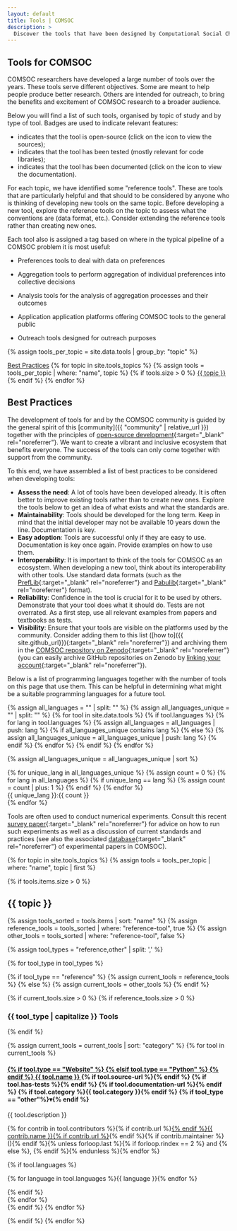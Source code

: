 ```yaml
---
layout: default
title: Tools | COMSOC
description: >
  Discover the tools that have been designed by Computational Social Choice (COMSOC) researchers.
---
```


<section markdown="1" class="section-with-navs">

# Tools for COMSOC

COMSOC researchers have developed a large number of tools over the years. 
These tools serve different objectives. 
Some are meant to help people produce better research.
Others are intended for outreach, to bring the benefits and excitement of COMSOC research to a broader audience.

Below you will find a list of such tools, organised by topic of study and by type of tool.
Badges are used to indicate relevant features:
- <i class="fa-solid fa-laptop-code"></i> indicates that the tool is open-source (click on the icon to view the sources);
- <i class="fa-solid fa-list-check"></i> indicates that the tool has been tested (mostly relevant for code libraries);
- <i class="fa-solid fa-book"></i> indicates that the tool has been documented (click on the icon to view the documentation).

For each topic, we have identified some "reference tools". These are tools that are particularly
helpful and that should to be considered by anyone who is thinking of developing new tools on the same topic.
Before developing a new tool, explore the reference tools on the topic to assess what the
conventions are (data format, etc.). Consider extending the reference tools rather than creating new ones.

Each tool also is assigned a tag based on where in the typical pipeline of a COMSOC problem it is most useful:
- <span class="badge tool-category">Preferences</span> tools to deal with data on preferences  

- <span class="badge tool-category">Aggregation</span> tools to perform aggregation of individual preferences into collective decisions

- <span class="badge tool-category">Analysis</span> tools for the analysis of aggregation processes and their outcomes

- <span class="badge tool-category">Application</span> application platforms offering COMSOC tools to the general public

- <span class="badge tool-category">Outreach</span> tools designed for outreach purposes

{% assign tools_per_topic = site.data.tools | group_by: "topic" %}

<div class="page-navigation-wrap">
<div class="page-navigation">
<span><a href="#best-practices">Best Practices</a></span>
{% for topic in site.tools_topics %}
{% assign tools = tools_per_topic | where: "name", topic %}
{% if tools.size > 0 %}
<span><a href="#{{ topic }}">{{ topic }}</a></span>
{% endif %}
{% endfor %}
</div>
</div>

</section>

<section id="best-practices" markdown="1">

## Best Practices

The development of tools for and by the COMSOC community is guided by the general spirit of this [community]({{ "community" | relative_url }})
together with the principles of [open-source development](https://opensource.com/resources/what-open-source){:target="_blank" rel="noreferrer"}.
We want to create a vibrant and inclusive ecosystem that benefits everyone.
The success of the tools can only come together with support from the community.

To this end, we have assembled a list of best practices to be considered when developing tools:
- **Assess the need**: A lot of tools have been developed already. It is often better to improve existing tools rather than to create new ones. Explore the tools below to get an idea of what exists and what the standards are. 
- **Maintainability**: Tools should be developed for the long term. Keep in mind that the initial developer may not be available 10 years down the line. Documentation is key.
- **Easy adoption**: Tools are successful only if they are easy to use. Documentation is key once again. Provide examples on how to use them.
- **Interoperability**: It is important to think of the tools for COMSOC as an ecosystem. When developing a new tool, think about its interoperability with other tools. Use standard data formats (such as the [PrefLib](https://www.preflib.org/format){:target="_blank" rel="noreferrer"} and [Pabulib](https://pabulib.org/format){:target="_blank" rel="noreferrer"} format).
- **Reliability**: Confidence in the tool is crucial for it to be used by others. Demonstrate that your tool does what it should do. Tests are not overrated. As a first step, use all relevant examples from papers and textbooks as tests.
- **Visibility**: Ensure that your tools are visible on the platforms used by the community. Consider adding them to this list ([how to]({{ site.github_url}}){:target="_blank" rel="noreferrer"}) and archiving them in the [COMSOC repository on Zenodo](https://zenodo.org/communities/comsoc){:target="_blank" rel="noreferrer"} (you can easily archive GitHub repositories on Zenodo by [linking your account](https://help.zenodo.org/docs/profile/linking-accounts/){:target="_blank" rel="noreferrer"}).
 
Below is a list of programming languages together with the number of tools on this page that use them. 
This can be helpful in determining what might be a suitable programming languages for a future tool.

{% assign all_languages = "" | split: "" %}
{% assign all_languages_unique = "" | split: "" %}
{% for tool in site.data.tools %}
{% if tool.languages %}
{% for lang in tool.languages %}
{% assign all_languages = all_languages | push: lang %}
{% if all_languages_unique contains lang %}
{% else %}
{% assign all_languages_unique = all_languages_unique | push: lang %}
{% endif %}
{% endfor %}
{% endif %}
{% endfor %}

{% assign all_languages_unique = all_languages_unique | sort %}

<div class="programming-languages-wrap">
{% for unique_lang in all_languages_unique %}
{% assign count = 0 %}
{% for lang in all_languages %}
{% if unique_lang == lang %}
{% assign count = count | plus: 1 %}
{% endif %}
{% endfor %}
<div class="programming-languages"><span>{{ unique_lang }}:</span><span>{{ count }}</span></div>
{% endfor %}
</div>

Tools are often used to conduct numerical experiments. Consult this recent
[survey paper](https://arxiv.org/abs/2402.11765){:target="_blank" rel="noreferrer"}
for advice on how to run such experiments as well as a discussion of current standards and practices
(see also the associated [database](https://guide.cbip.matinf.uj.edu.pl/articles/){:target="_blank" rel="noreferrer"}
of experimental papers in COMSOC).

</section>

{% for topic in site.tools_topics %}
{% assign tools = tools_per_topic | where: "name", topic | first %}

{% if tools.items.size > 0 %}

<section id="{{ topic }}">

<h2>{{ topic }}</h2>

{% assign tools_sorted = tools.items | sort: "name" %}
{% assign reference_tools = tools_sorted | where: "reference-tool", true %}
{% assign other_tools = tools_sorted | where: "reference-tool", false %}

{% assign tool_types = "reference,other" | split: ',' %}

{% for tool_type in tool_types %}

{% if tool_type == "reference" %}
{% assign current_tools = reference_tools %}
{% else %}
{% assign current_tools = other_tools %}
{% endif %}

{% if current_tools.size > 0 %}
{% if reference_tools.size > 0 %}
<h3>{{ tool_type | capitalize }} Tools</h3>
{% endif %}

<div class="{{ tool_type }}-tools-wrap tools-wrap">

{% assign current_tools = current_tools | sort: "category" %}
{% for tool in current_tools %}
<div class="{{ tool_type }}-tool-wrap tool-wrap">

<h4 class="{{ tool_type }}-tool-title">
    <span>
        <a href="{{ tool.url }}" target="_blank" rel="noreferrer">
            {% if tool.type == "Website" %}
                <i class="fa-solid fa-globe"></i>
            {% elsif tool.type == "Python" %}
                <i class="fa-brands fa-python"></i>
            {% endif %}
            {{ tool.name }}
        </a>
    </span>
    <span class="badges-wrap">
        {% if tool.source-url %}<span><a href="{{ tool.source-url }}" target="_blank" rel="noreferrer"><i class="fa-solid fa-laptop-code"></i></a></span>{% endif %}
        {% if tool.has-tests %}<span><i class="fa-solid fa-list-check"></i></span>{% endif %}
        {% if tool.documentation-url %}<span><a href="{{ tool.documentation-url }}" target="_blank" rel="noreferrer"><i class="fa-solid fa-book"></i></a></span>{% endif %}
        {% if tool.category %}<span class="badge tool-category">{{ tool.category }}</span>{% endif %}
        {% if tool_type == "other"%}<span class="toggle-arrow">&#9662;</span>{% endif %}
    </span>
</h4>

<div class="{{ tool_type }}-tool-details tool-details">

<p>{{ tool.description }}</p>

<p>
    {% for contrib in tool.contributors %}<span{% if contrib.maintainer %} class="tool-contributor"{% endif%}>{% if contrib.url %}<a href="{{ contrib.url }}">{% endif %}{{ contrib.name }}{% if contrib.url %}</a>{% endif %}{% if contrib.maintainer %} (<i class="fa-solid fa-wrench maintainer-badge"></i>){% endif %}</span>{% unless forloop.last %}{% if forloop.rindex == 2 %} and {% else %}, {% endif %}{% endunless %}{% endfor %}
</p>

{% if tool.languages %}
<p class="programming-languages">
    {% for language in tool.languages %}<span>{{ language }}</span>{% endfor %}
</p>
{% endif %}
</div>
</div>
{% endfor %}
</div>
{% endif %}
{% endfor %}

</section>

{% endif %}
{% endfor %}


<script>
document.addEventListener('DOMContentLoaded', function () {
    const titles = document.querySelectorAll('.other-tool-title');
    titles.forEach(function (title) {
        title.addEventListener('click', function () {
            const content = title.nextElementSibling;
            content.classList.toggle('show');
            title.classList.toggle('show');
        });
    });
});
</script>

